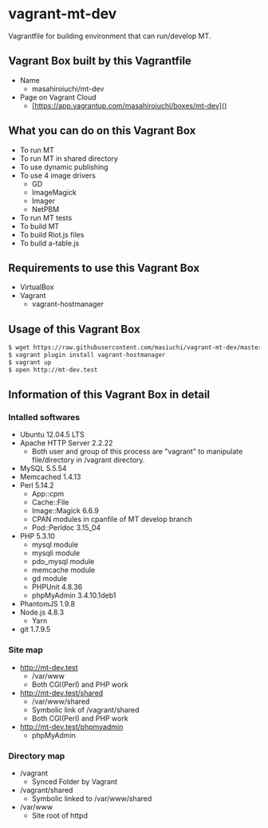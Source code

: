 # vagrant-mt-dev
Vagrantfile for building environment that can run/develop MT.

## Vagrant Box built by this Vagrantfile
* Name
  * masahiroiuchi/mt-dev
* Page on Vagrant Cloud
  * [https://app.vagrantup.com/masahiroiuchi/boxes/mt-dev]()

## What you can do on this Vagrant Box
* To run MT
* To run MT in shared directory
* To use dynamic publishing
* To use 4 image drivers
  * GD
  * ImageMagick
  * Imager
  * NetPBM
* To run MT tests
* To build MT
* To build Riot.js files
* To build a-table.js

## Requirements to use this Vagrant Box
* VirtualBox
* Vagrant
  * vagrant-hostmanager

## Usage of this Vagrant Box
```bash
$ wget https://raw.githubusercontent.com/masiuchi/vagrant-mt-dev/master/Vagrantfile
$ vagrant plugin install vagrant-hostmanager
$ vagrant up
$ open http://mt-dev.test
```

## Information of this Vagrant Box in detail

### Intalled softwares
* Ubuntu 12.04.5 LTS
* Apache HTTP Server 2.2.22
  * Both user and group of this process are "vagrant" to manipulate file/directory in /vagrant directory.
* MySQL 5.5.54
* Memcached 1.4.13
* Perl 5.14.2
  * App::cpm
  * Cache::File
  * Image::Magick 6.6.9
  * CPAN modules in cpanfile of MT develop branch
  * Pod::Perldoc 3.15_04
* PHP 5.3.10
  * mysql module
  * mysqli module
  * pdo_mysql module
  * memcache module
  * gd module
  * PHPUnit 4.8.36
  * phpMyAdmin 3.4.10.1deb1
* PhantomJS 1.9.8
* Node.js 4.8.3
  * Yarn
* git 1.7.9.5

### Site map
* http://mt-dev.test
  * /var/www
  * Both CGI(Perl) and PHP work
* http://mt-dev.test/shared
  * /var/www/shared
  * Symbolic link of /vagrant/shared
  * Both CGI(Perl) and PHP work
* http://mt-dev.test/phpmyadmin
  * phpMyAdmin

### Directory map
* /vagrant
  * Synced Folder by Vagrant
* /vagrant/shared
  * Symbolic linked to /var/www/shared
* /var/www
  * Site root of httpd

